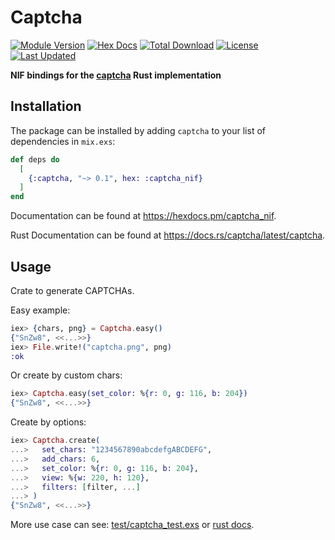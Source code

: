 # Captcha

[![Module Version](https://img.shields.io/hexpm/v/captcha_nif.svg)](https://hex.pm/packages/captcha_nif)
[![Hex Docs](https://img.shields.io/badge/hex-docs-lightgreen.svg)](https://hexdocs.pm/captcha_nif/)
[![Total Download](https://img.shields.io/hexpm/dt/captcha_nif.svg)](https://hex.pm/packages/captcha_nif)
[![License](https://img.shields.io/hexpm/l/captcha.svg)](https://github.com/feng19/captcha/blob/master/LICENSE)
[![Last Updated](https://img.shields.io/github/last-commit/feng19/captcha.svg)](https://github.com/feng19/captcha/commits/master)

**NIF bindings for the [captcha](https://github.com/daniel-e/captcha) Rust implementation**

## Installation

The package can be installed by adding `captcha` to your list of dependencies in `mix.exs`:

```elixir
def deps do
  [
    {:captcha, "~> 0.1", hex: :captcha_nif}
  ]
end
```

Documentation can be found at <https://hexdocs.pm/captcha_nif>.

Rust Documentation can be found at <https://docs.rs/captcha/latest/captcha>.

## Usage

Crate to generate CAPTCHAs.

Easy example:

```elixir
iex> {chars, png} = Captcha.easy()
{"SnZw8", <<...>>}
iex> File.write!("captcha.png", png)
:ok
```

Or create by custom chars:

```elixir
iex> Captcha.easy(set_color: %{r: 0, g: 116, b: 204})
{"SnZw8", <<...>>}
```

Create by options:

```elixir
iex> Captcha.create(
...>   set_chars: "1234567890abcdefgABCDEFG",
...>   add_chars: 6,
...>   set_color: %{r: 0, g: 116, b: 204},
...>   view: %{w: 220, h: 120},
...>   filters: [filter, ...]
...> )
{"SnZw8", <<...>>}
```

More use case can see: [test/captcha_test.exs](test/captcha_test.exs) or [rust docs](https://docs.rs/captcha/latest/captcha/). 